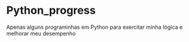 # Python_progress
Apenas alguns programinhas em Python para exercitar minha lógica e melhorar meu desempenho
